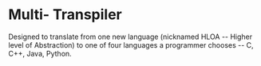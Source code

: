 # Multi- Transpiler

Designed to translate from one new language (nicknamed HLOA -- Higher level of Abstraction) to one of four languages a programmer chooses -- C, C++, Java, Python.
